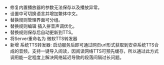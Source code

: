 - 修复内置播放器的参数无法保存以及播放异常。
- 设置中可切换语言并增加繁体中文。
- 替换规则管理界面可分组。
- 替换规则编辑 插入拼音声调优化。
- 替换规则保存后自动更新到TTS。
- 将Server重命名为 微软TTS转发器
- 新增 系统TTS转发器:
  启动服务后即可通过网页url形式获取到安卓系统TTS合成的音频，支持一键导入阅读，因阅读网络TTS可预先缓存，所以通过此方式调用能一定程度上解决网络延迟导致的段落间隔过长问题。
